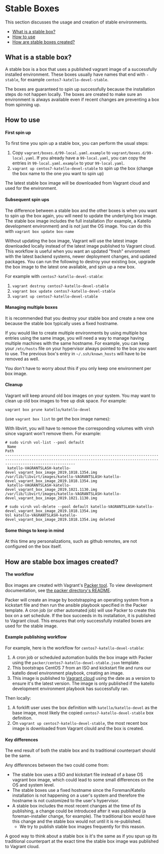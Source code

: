 # Stable Boxes

This section discusses the usage and creation of stable environments.

* [What is a stable box?](#what-is-a-stable-box)
* [How to use](#how-to-use)
* [How are stable boxes created?](how-are-stable-boxes-created)

## What is a stable box?

A stable box is a box that uses a published vagrant image of a successfully installed environment. These boxes usually have names that end with `-stable`, for example `centos7-katello-devel-stable`. 

The boxes are guaranteed to spin up successfully because the installation steps do not happen locally. The boxes are created to make sure an environment is always available even if recent changes are preventing a box from spinning up.

## How to use

#### First spin up
To first time you spin up a stable box, you can perform the usual steps:

1. Copy `vagrant/boxes.d/99-local.yaml.example` to `vagrant/boxes.d/99-local.yaml`. If you already have a `99-local.yaml`, you can copy the entries in `99-local.yaml.example` to your `99-local.yaml`.
2. `vagrant up centos7-katello-devel-stable` to spin up the box (change the box name to the one you want to spin up)

The latest stable box image will be downloaded from Vagrant cloud and used for the environment.

#### Subsequent spin ups

The difference between a stable box and the other boxes is when you want to spin up the box again, you will need to update the underlying box image. The stable box image includes the full installation (for example, a Katello development environment) and is not just the OS image. You can do this with `vagrant box update box-name`

Without updating the box image, Vagrant will use the latest image downloaded locally instead of the latest image published to Vagrant cloud. This workflow is useful when you want an updated "fresh" environment with the latest backend systems, newer deployment changes, and updated packages. You can run the following to destroy your existing box, upgrade the box image to the latest one available, and spin up a new box.

For example with `centos7-katello-devel-stable`:
1. `vagrant destroy centos7-katello-devel-stable`
2. `vagrant box update centos7-katello-devel-stable`
3. `vagrant up centos7-katello-devel-stable`


#### Managing multiple boxes
It is recommended that you destroy your stable box and create a new one because the stable box typically uses a fixed hostname. 

If you would like to create multiple environments by using multiple box entries using the same image, you will need a way to manage having multiple machines with the same hostname. For example, you can keep your `/etc/hosts` file on your hypervisor always pointed to the box you want to use. The previous box's entry in `~/.ssh/known_hosts` will have to be removed as well. 

You don't have to worry about this if you only keep one environment per box image.

#### Cleanup

Vagrant will keep around old box images on your system. You may want to clean up old box images to free up disk space. For example:
```
vagrant box prune katello/katello-devel
```
(use `vagrant box list` to get the box image names):

With libvirt, you will have to remove the corresponding volumes with virsh since vagrant won't remove them. For example:
```
# sudo virsh vol-list --pool default
 Name                                                                      Path
----------------------------------------------------------------------------------------------------------------------------------------------------------------------------
 katello-VAGRANTSLASH-katello-devel_vagrant_box_image_2019.1018.1354.img   /var/lib/libvirt/images/katello-VAGRANTSLASH-katello-devel_vagrant_box_image_2019.1018.1354.img
 katello-VAGRANTSLASH-katello-devel_vagrant_box_image_2019.1021.1130.img   /var/lib/libvirt/images/katello-VAGRANTSLASH-katello-devel_vagrant_box_image_2019.1021.1130.img

# sudo virsh vol-delete --pool default katello-VAGRANTSLASH-katello-devel_vagrant_box_image_2019.1018.1354.img
Vol katello-VAGRANTSLASH-katello-devel_vagrant_box_image_2019.1018.1354.img deleted
```

#### Some things to keep in mind

At this time any personalizations, such as github remotes, are not configured on the box itself.

## How are stable box images created?

#### The workflow

Box images are created with Vagrant's [Packer tool](https://packer.io). To view development documentation, see [the packer directory's README](../packer/README.md).

Packer will create an image by bootstrapping an operating system from a kickstart file and then run the ansible playbook specified in the Packer template. A cron job (or other automated job) will use Packer to create this box on a set schedule. If the box succeeds in its installation, it is published to Vagrant cloud. This ensures that only successfully installed boxes are used for the stable image.

#### Example publishing workflow

For example, here is the workflow for `centos7-katello-devel-stable`:

1. A cron job or scheduled automation builds the box image with Packer using the `packer/centos7-katello-devel-stable.json` template.
2. This bootstraps CentOS 7 from an ISO and kickstart file and runs our katello devel environment playbook, creating an image.
3. This image is published to [Vagrant cloud](https://app.vagrantup.com/katello/boxes/katello-devel) using the date as a version to ensure it's the latest version. The image is only published if the katello development environment playbook has successfully ran.

Then locally:

1. A forklift user uses the box definition with `katello/katello-devel` as the base image, most likely the copied `centos7-katello-devel-stable` box definition.
2. On `vagrant up centos7-katello-devel-stable`, the most recent box image is downloaded from Vagrant clould and the box is created.

#### Key differences

The end result of both the stable box and its traditional counterpart should be the same.

Any differences between the two could come from:
- The stable box uses a ISO and kickstart file instead of a base OS vagrant box image, which could lead to some small differences on the OS and system level.
- The stable boxes use a fixed hostname since the Foreman/Katello installation is not happening on a user's system and therefore the hostname is not customized to the user's hypervisor.
- A stable box includes the most recent changes at the time of its publishing, a change could be introduced after it was published (a foreman-installer change, for example). The traditional box would have this change and the stable box would not until it is re-published.
  - We try to publish stable box images frequently for this reason.
  
A good way to think about a stable box is it's the same as if you spun up its traditional counterpart at the exact time the stable box image was published to Vagrant cloud.
